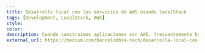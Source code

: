 ```yaml
---
title: Desarrollo local con los servicios de AWS usando localStack
tags: [Development, LocalStack, AWS]
style:
color:
description: Cuando construimos aplicaciones con AWS, frecuentemente hacemos uso de diferentes servicios para diferentes propósitos
external_url: https://medium.com/bancolombia-tech/desarrolla-local-con-los-servicios-de-aws-usando-localstack-2928012b167e
---
```

